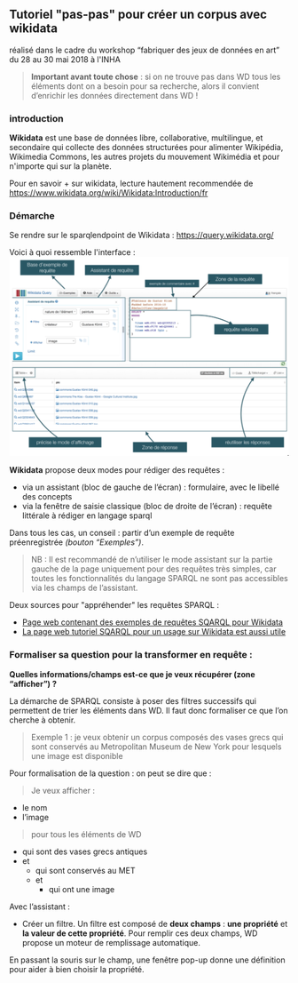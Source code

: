 ## Tutoriel "pas-pas" pour créer un corpus avec wikidata
réalisé dans le cadre du workshop “fabriquer des jeux de données en art” du 28 au 30 mai 2018 à l'INHA

> **Important avant toute chose** : si on ne trouve pas dans WD tous les éléments dont on a besoin pour sa recherche, alors il convient d’enrichir les données directement dans WD !

### introduction
**Wikidata** est une base de données libre, collaborative, multilingue, et secondaire qui collecte des données structurées pour alimenter Wikipédia, Wikimedia Commons, les autres projets du mouvement Wikimédia et pour n'importe qui sur la planète.

Pour en savoir + sur wikidata, lecture hautement recommendée de https://www.wikidata.org/wiki/Wikidata:Introduction/fr

### Démarche

Se rendre sur le sparqlendpoint de Wikidata : https://query.wikidata.org/

Voici à quoi ressemble l'interface :
![Exemple de visualisation réalisé sur Palladio](./img/tuto_wikidata_1.png)

**Wikidata** propose deux modes pour rédiger des requêtes :
* via un assistant (bloc de gauche de l’écran) : formulaire, avec le libellé des concepts
* via la fenêtre de saisie classique (bloc de droite de l’écran) : requête littérale à rédiger en langage sparql

Dans tous les cas, un conseil : partir d’un exemple de requête préenregistrée *(bouton “Exemples”)*.
> NB : Il est recommandé de n’utiliser le mode assistant sur la partie gauche de la page uniquement pour des requêtes très simples, car toutes les fonctionnalités du langage SPARQL ne sont pas accessibles via les champs de l’assistant.

Deux sources pour "appréhender" les requêtes SPARQL :
* [Page web contenant des exemples de requêtes SQARQL  pour Wikidata](https://www.wikidata.org/wiki/Wikidata:SPARQL_query_service/queries/examples)
* [La page web tutoriel SQARQL pour un usage sur Wikidata est aussi utile](https://www.wikidata.org/wiki/Wikidata:SPARQL_tutorial)

### Formaliser sa question pour la transformer en requête :

**Quelles informations/champs est-ce que je veux récupérer (zone “afficher”) ?**

La démarche de SPARQL consiste à poser des filtres successifs qui permettent de trier les éléments dans WD. Il faut donc formaliser ce que l’on cherche à obtenir.

> Exemple 1 : je veux obtenir un corpus composés des vases grecs qui sont conservés au Metropolitan Museum de New York pour lesquels une image est disponible

Pour formalisation de la question : on peut se dire que :

> Je veux afficher :
* le nom
* l’image

> pour tous les éléments de WD
* qui sont des vases grecs antiques
* et
  * qui sont conservés au MET
  * et
    * qui ont une image

Avec l’assistant :

* Créer un filtre. Un filtre est composé de **deux champs** : **une propriété** et **la valeur de cette propriété**. Pour remplir ces deux champs, WD propose un moteur de remplissage automatique.

En passant la souris sur le champ, une fenêtre pop-up donne une définition pour aider à bien choisir la propriété.
